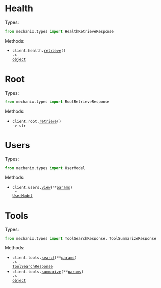 # Health

Types:

```python
from mechanix.types import HealthRetrieveResponse
```

Methods:

- <code title="get /health">client.health.<a href="./src/mechanix/resources/health.py">retrieve</a>() -> <a href="./src/mechanix/types/health_retrieve_response.py">object</a></code>

# Root

Types:

```python
from mechanix.types import RootRetrieveResponse
```

Methods:

- <code title="get /">client.root.<a href="./src/mechanix/resources/root.py">retrieve</a>() -> str</code>

# Users

Types:

```python
from mechanix.types import UserModel
```

Methods:

- <code title="post /api/v1/users/view">client.users.<a href="./src/mechanix/resources/users.py">view</a>(\*\*<a href="src/mechanix/types/user_view_params.py">params</a>) -> <a href="./src/mechanix/types/user_model.py">UserModel</a></code>

# Tools

Types:

```python
from mechanix.types import ToolSearchResponse, ToolSummarizeResponse
```

Methods:

- <code title="post /api/v1/tools/search">client.tools.<a href="./src/mechanix/resources/tools.py">search</a>(\*\*<a href="src/mechanix/types/tool_search_params.py">params</a>) -> <a href="./src/mechanix/types/tool_search_response.py">ToolSearchResponse</a></code>
- <code title="post /api/v1/tools/summarize">client.tools.<a href="./src/mechanix/resources/tools.py">summarize</a>(\*\*<a href="src/mechanix/types/tool_summarize_params.py">params</a>) -> <a href="./src/mechanix/types/tool_summarize_response.py">object</a></code>
